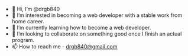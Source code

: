 - 👋 Hi, I’m @drgb840
- 👀 I’m interested in becoming a web developer with a stable work from home career.
- 🌱 I’m currently learning how to become a web developer.
- 💞️ I’m looking to collaborate on something good once I finish an actual program.
- 📫 How to reach me - drgb840@gmail.com

<!---
drgb840/drgb840 is a ✨ special ✨ repository because its `README.md` (this file) appears on your GitHub profile.
You can click the Preview link to take a look at your changes.
--->
